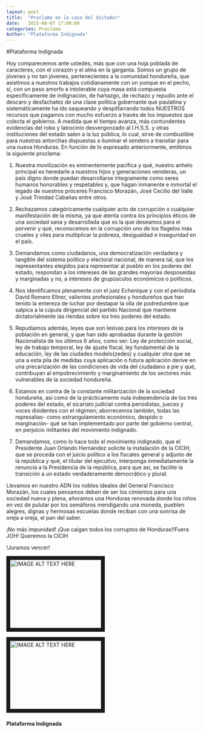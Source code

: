 ```yaml
---
layout: post
title:  "Proclama en la casa del dictador"
date:   2015-08-07 17:00:00
categories: Proclama
Author: "Plataforma Indignada"
---
```


#Plataforma Indignada

Hoy comparecemos ante ustedes, más que con una hoja poblada de caracteres, con el corazón y el alma  en la garganta. Somos un grupo de jóvenes y no tan jóvenes, pertenecientes a la comunidad hondureña, que asistimos a nuestros trabajos cotidianamente con un yunque en el pecho, sí, con un peso amorfo e intolerable cuya masa está compuesta específicamente de indignación, de hartazgo, de rechazo y repudio ante el descaro y desfachatez de una clase política gobernante que paulatina y sistemáticamente ha ido saqueando y despilfarrando todos NUESTROS recursos que pagamos con mucho esfuerzo a través de los impuestos que colecta el gobierno. A medida que el tiempo avanza, más contundentes evidencias del robo y latrocinio desvergonzado al I.H.S.S.   y  otras instituciones del estado salen a la luz pública, lo cual, sirve de combustible para nuestras antorchas dispuestas a iluminar el sendero a transitar para una nueva Honduras. En función de lo expresado anteriormente, emitimos la siguiente proclama:

1. Nuestra movilización es eminentemente pacífica y qué,  nuestro anhelo principal es heredarle a nuestros hijos y generaciones venideras, un país digno donde puedan desarrollarse íntegramente como seres humanos honorables y respetables y, que hagan inmanente e inmortal el legado de nuestros próceres Francisco Morazán, José Cecilio del Valle y José Trinidad Cabañas entre otros.

2. Rechazamos categóricamente cualquier acto de corrupción o cualquier manifestación de la misma, ya que atenta contra los principios éticos de una sociedad sana y desarrollada  que es la que deseamos para el porvenir y qué, reconocemos en la corrupción uno de los flagelos más crueles y viles para multiplicar la pobreza, desigualdad e inseguridad en el país.

3. Demandamos como ciudadanos, una democratización verdadera y tangible del sistema político y electoral nacional, de manera tal, que los representantes elegidos para representar al pueblo en los poderes del estado,  respondan  a los intereses de las grandes mayorías desposeídas y marginadas y no, a intereses de grupúsculos económicos o políticos.

4. Nos identificamos plenamente con el juez Echenique y con el periodista David Romero Ellner, valientes profesionales y hondureños que han tenido la entereza de luchar por destapar la olla de podredumbre que salpica a la cúpula dirigencial del partido Nacional que mantiene dictatorialmente las riendas sobre los tres poderes del estado.

5. Repudiamos además, leyes que son lesivas para los intereses de la población en general, y que han sido aprobadas durante la gestión Nacionalista de los últimos 6 años,  como ser: Ley de protección social, ley de trabajo temporal, ley de ajuste fiscal, ley fundamental de la educación, ley de las ciudades modelo(zedes) y cualquier otra que se una a esta pila de medidas cuya aplicación o futura aplicación derive en una precarización de las condiciones de vida del ciudadano a pie y qué, contribuyan al empobrecimiento y marginamiento de los sectores más vulnerables de la sociedad hondureña.

6. Estamos en contra de la constante militarización de la sociedad hondureña, así como de la prácticamente nula independencia de los tres poderes del estado, el sicariato judicial contra periodistas, jueces y voces disidentes con el régimen; aborrecemos también, todas las represalias- como estrangulamiento económico, despido o marginación- qué se han implementado por parte del gobierno central,  en perjuicio militantes del movimiento indignado.  

7. Demandamos, como lo hace todo el movimiento indignado, que el Presidente Juan Orlando Hernández solicite la instalación de la CICIH, que se proceda con el juicio político a los fiscales general  y adjunto de la república y qué, el titular del ejecutivo, interponga inmediatamente la renuncia a la Presidencia de la república, para que así, se  facilite la transición a un estado verdaderamente democrático y plural. 


Llevamos en nuestro ADN los nobles ideales del General Francisco Morazán, los cuales pensamos deben de ser los cimientos para una sociedad nueva y plena, añoramos una Honduras renovada donde los niños en vez  de pulular por los semáforos mendigando una moneda, pueblen alegres, dignas y hermosas  escuelas donde reciban con una sonrisa de oreja a oreja, el pan del saber.

¡No más impunidad! ¡Que caigan todos los corruptos de Honduras!!Fuera JOH! Queremos la CICIH

!Juramos vencer!

<i class="fa  fa-youtube-square fa-5x"></i>
<div><div>
<a href="http://www.youtube.com/watch?feature=player_embedded&v=LE4HZL0pT0k
" target="_blank"><img src="http://img.youtube.com/vi/LE4HZL0pT0k/0.jpg" 
alt="IMAGE ALT TEXT HERE" width="240" height="180" border="10" /></a>

<a href="http://www.youtube.com/watch?feature=player_embedded&v=jEHvWj6cZ4s
" target="_blank"><img src="http://img.youtube.com/vi/jEHvWj6cZ4s/0.jpg" 
alt="IMAGE ALT TEXT HERE" width="240" height="180" border="10" /></a>


<h4>Plataforma Indignada</h4>